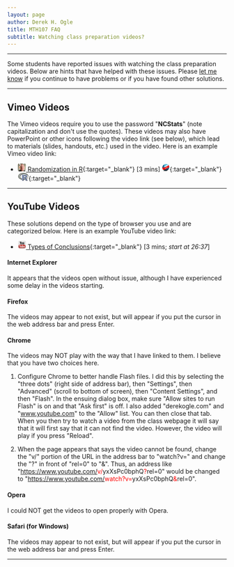 ```yaml
---
layout: page
author: Derek H. Ogle
title: MTH107 FAQ
subtitle: Watching class preparation videos?
---
```


----

Some students have reported issues with watching the class preparation videos. Below are hints that have helped with these issues. Please [let me know](mailto:derek@derekogle.com) if you continue to have problems or if you have found other solutions.

----

## Vimeo Videos
The Vimeo videos require you to use the password "**NCStats**" (note capitalization and don't use the quotes). These videos may also have PowerPoint or other icons following the video link (see below), which lead to materials (slides, handouts, etc.) used in the video. Here is an example Vimeo video link:

* [![Vimeo](../../../img/dhovid.png) Randomization in R](https://vimeo.com/user45324800/random-numbers){:target="_blank"} [3 mins] [![Web](../../../img/web.png)](../../../modules/HO/DataProduction_RHO.html){:target="_blank"} [![R](../../../img/Rlogo.png)](../../../modules/HO/DataProduction_RHO.R){:target="_blank"}

----

## YouTube Videos
These solutions depend on the type of browser you use and are categorized below. Here is an example YouTube video link:

* [![YouTube Link](../../../img/youtube.png) Types of Conclusions](https://www.youtube.com/watch?v=5zkg1w5zoQ0){:target="_blank"} [3 mins; *start at 26:37*]


#### Internet Explorer
It appears that the videos open without issue, although I have experienced some delay in the videos starting.


#### Firefox
The videos may appear to not exist, but will appear if you put the cursor in the web address bar and press Enter. 


#### Chrome
The videos may NOT play with the way that I have linked to them. I believe that you have two choices here.

1. Configure Chrome to better handle Flash files. I did this by selecting the "three dots" (right side of address bar), then "Settings", then "Advanced" (scroll to bottom of screen), then "Content Settings", and then "Flash". In the ensuing dialog box, make sure "Allow sites to run Flash" is on and that "Ask first" is off. I also added "derekogle.com" and "www.youtube.com" to the "Allow" list. You can then close that tab. When you then try to watch a video from the class webpage it will say that it will first say that it can not find the video. However, the video will play if you press "Reload".

1. When the page appears that says the video cannot be found, change the "v/" portion of the URL in the address bar to "watch?v=" and change the "?" in front of "rel=0" to "&". Thus, an address like "https://www.youtube.com/<span style="color:red">v/</span>yxXsPc0bphQ<span style="color:red">?</span>rel=0" would be changed to "https://www.youtube.com/<span style="color:red">watch?v=</span>yxXsPc0bphQ<span style="color:red">&</span>rel=0".


#### Opera
I could NOT get the videos to open properly with Opera.


#### Safari (for Windows)
The videos may appear to not exist, but will appear if you put the cursor in the web address bar and press Enter.

----
